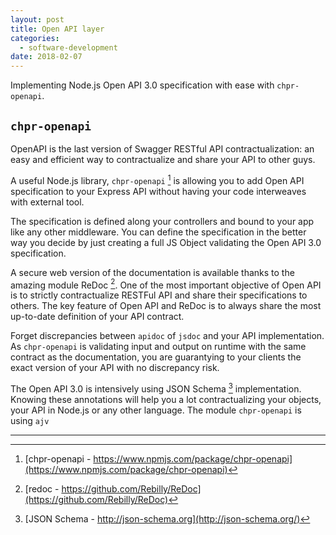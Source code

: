 ```yaml
---
layout: post
title: Open API layer
categories:
  - software-development
date: 2018-02-07
---
```


Implementing Node.js Open API 3.0 specification with ease with `chpr-openapi`.

## `chpr-openapi`

OpenAPI is the last version of Swagger RESTful API contractualization: an easy and efficient way to contractualize and share your API to other guys.

A useful Node.js library, `chpr-openapi` [^1] is allowing you to add Open API specification to your Express API without having your code interweaves with external tool.

The specification is defined along your controllers and bound to your app like any other middleware. You can define the specification in the better way you decide by just creating a full JS Object validating the Open API 3.0 specification.

A secure web version of the documentation is available thanks to the amazing module ReDoc [^2]. One of the most important objective of Open API is to strictly contractualize RESTFul API and share their specifications to others. The key feature of Open API and ReDoc is to always share the most up-to-date definition of your API contract.

Forget discrepancies between `apidoc` of `jsdoc` and your API implementation. As `chpr-openapi` is validating input and output on runtime with the same contract as the documentation, you are guarantying to your clients the exact version of your API with no discrepancy risk.

The Open API 3.0 is intensively using JSON Schema [^3] implementation. Knowing these annotations will help you a lot contractualizing your objects, your API in Node.js or any other language. The module `chpr-openapi` is using `ajv`

--------------------------------------

[^1]: [chpr-openapi - https://www.npmjs.com/package/chpr-openapi](https://www.npmjs.com/package/chpr-openapi)

[^2]: [redoc - https://github.com/Rebilly/ReDoc](https://github.com/Rebilly/ReDoc)

[^3]: [JSON Schema - http://json-schema.org](http://json-schema.org/)

[^4]: [ajv - 
<!--stackedit_data:
eyJoaXN0b3J5IjpbMjk0Mzk3Njc2XX0=
-->